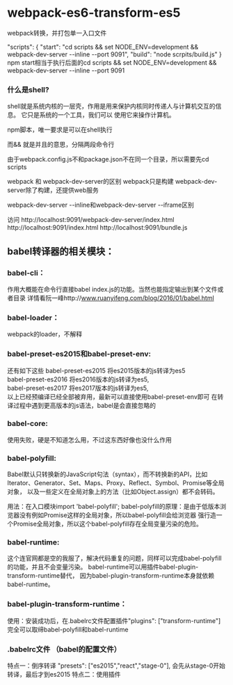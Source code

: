 # webpack-es6-transform-es5
webpack转换，并打包单一入口文件

"scripts": {
    "start": "cd scripts && set NODE_ENV=development && webpack-dev-server --inline --port 9091",
    "build": "node scrpits/build.js"
}
npm start相当于执行后面的cd scripts && set NODE_ENV=development && webpack-dev-server --inline --port 9091

### 什么是shell?
shell就是系统内核的一层壳，作用是用来保护内核同时传递人与计算机交互的信息。
它只是系统的一个工具，我们可以 使用它来操作计算机。

npm脚本，唯一要求是可以在shell执行

而&& 就是并且的意思，分隔两段命令行

由于webpack.config.js不和package.json不在同一个目录，所以需要先cd scripts

webpack 和 webpack-dev-server的区别
webpack只是构建
webpack-dev-server除了构建，还提供web服务

webpack-dev-server --inline和webpack-dev-server --iframe区别

访问
http://localhost:9091/webpack-dev-server/index.html
http://localhost:9091/index.html
http://localhost:9091/bundle.js



## babel转译器的相关模块：

### babel-cli：
作用大概能在命令行直接babel index.js的功能。当然也能指定输出到某个文件或者目录
详情看阮一峰http://www.ruanyifeng.com/blog/2016/01/babel.html

### babel-loader：
webpack的loader，不解释

### babel-preset-es2015和babel-preset-env:
还有如下这些
babel-preset-es2015 将es2015版本的js转译为es5</br>
babel-preset-es2016 将es2016版本的js转译为es5,</br>
babel-preset-es2017 将es2017版本的js转译为es5,</br>
以上已经预编译已经全部被弃用，最新可以直接使用babel-preset-env即可
在转译过程中遇到更高版本的js语法，babel是会直接忽略的

### babel-core:
使用失败，硬是不知道怎么用，不过这东西好像也没什么作用

### babel-polyfill:
Babel默认只转换新的JavaScript句法（syntax），而不转换新的API，比如
Iterator、Generator、Set、Maps、Proxy、Reflect、Symbol、Promise等全局对象，
以及一些定义在全局对象上的方法（比如Object.assign）都不会转码。

用法：在入口模块import 'babel-polyfill';
babel-polyfill的原理：是由于低版本浏览器没有例如Promise这样的全局对象，所以babel-polyfill会给浏览器
强行造一个Promise全局对象，所以这个babel-polyfill存在全局变量污染的危险。

### babel-runtime:
这个连官网都是空的我服了，解决代码重复的问题，同样可以完成babel-polyfill的功能，并且不会变量污染。
babel-runtime可以用插件babel-plugin-transform-runtime替代，
因为babel-plugin-transform-runtime本身就依赖babel-runtime。

### babel-plugin-transform-runtime：
使用：安装成功后，在.babelrc文件配置插件"plugins": ["transform-runtime"]
完全可以取缔babel-polyfill和babel-runtime

### .babelrc文件  （babel的配置文件）
特点一：倒序转译
"presets": ["es2015","react","stage-0"],
会先从stage-0开始转译，最后才到es2015
特点二：使用插件


